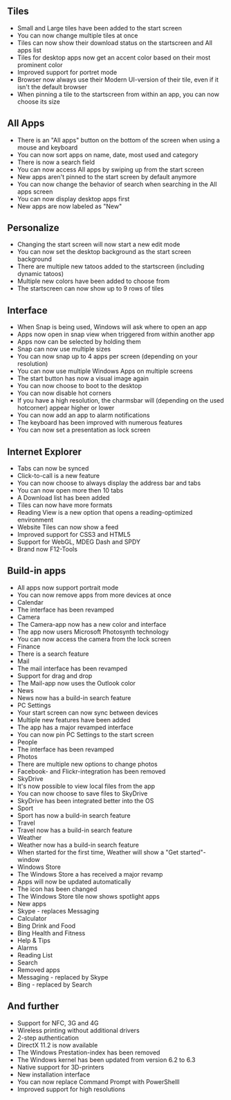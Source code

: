 ## Tiles
- Small and Large tiles have been added to the start screen
- You can now change multiple tiles at once
- Tiles can now show their download status on the startscreen and All apps list
- Tiles for desktop apps now get an accent color based on their most prominent color
- Improved support for portret mode
- Browser now always use their Modern UI-version of their tile, even if it isn't the default browser
- When pinning a tile to the startscreen from within an app, you can now choose its size

## All Apps
- There is an "All apps" button on the bottom of the screen when using a mouse and keyboard
- You can now sort apps on name, date, most used and category
- There is now a search field
- You can now access All apps by swiping up from the start screen
- New apps aren't pinned to the start screen by default anymore
- You can now change the behavior of search when searching in the All apps screen
- You can now display desktop apps first
- New apps are now labeled as "New"

## Personalize
- Changing the start screen will now start a new edit mode
- You can now set the desktop background as the start screen background
- There are multiple new tatoos added to the startscreen (including dynamic tatoos)
- Multiple new colors have been added to choose from
- The startscreen can now show up to 9 rows of tiles

## Interface
- When Snap is being used, Windows will ask where to open an app
- Apps now open in snap view when triggered from within another app
- Apps now can be selected by holding them
- Snap can now use multiple sizes
- You can now snap up to 4 apps per screen (depending on your resolution)
- You can now use multiple Windows Apps on multiple screens
- The start button has now a visual image again
- You can now choose to boot to the desktop
- You can now disable hot corners
- If you have a high resolution, the charmsbar will (depending on the used hotcorner) appear higher or lower
- You can now add an app to alarm notifications
- The keyboard has been improved with numerous features
- You can now set a presentation as lock screen

## Internet Explorer
- Tabs can now be synced
- Click-to-call is a new feature
- You can now choose to always display the address bar and tabs
- You can now open more then 10 tabs
- A Download list has been added
- Tiles can now have more formats
- Reading View is a new option that opens a reading-optimized environment
- Website Tiles can now show a feed
- Improved support for CSS3 and HTML5
- Support for WebGL, MDEG Dash and SPDY
- Brand now F12-Tools

## Build-in apps
- All apps now support portrait mode
- You can now remove apps from more devices at once
- Calendar
 - The interface has been revamped
- Camera
 - The Camera-app now has a new color and interface
 - The app now users Microsoft Photosynth technology
 - You can now access the camera from the lock screen
- Finance
 - There is a search feature
- Mail
 - The mail interface has been revamped
 - Support for drag and drop
 - The Mail-app now uses the Outlook color
- News
 - News now has a build-in search feature
- PC Settings
 - Your start screen can now sync between devices
 - Multiple new features have been added
 - The app has a major revamped interface
 - You can now pin PC Settings to the start screen
- People
 - The interface has been revamped
- Photos
 - There are multiple new options to change photos
 - Facebook- and Flickr-integration has been removed
- SkyDrive
 - It's now possible to view local files from the app
 - You can now choose to save files to SkyDrive
 - SkyDrive has been integrated better into the OS
- Sport
 - Sport has now a build-in search feature
- Travel
 - Travel now has a build-in search feature
- Weather
 - Weather now has a build-in search feature
 - When started for the first time, Weather will show a "Get started"-window
- Windows Store
 - The Windows Store a has received a major revamp
 - Apps will now be updated automatically
 - The icon has been changed
 - The Windows Store tile now shows spotlight apps
- New apps
 - Skype - replaces Messaging
 - Calculator
 - Bing Drink and Food
 - Bing Health and Fitness
 - Help & Tips
 - Alarms
 - Reading List
 - Search
- Removed apps
 - Messaging - replaced by Skype
 - Bing - replaced by Search

## And further
- Support for NFC, 3G and 4G
- Wireless printing without additional drivers
- 2-step authentication
- DirectX 11.2 is now available
- The Windows Prestation-index has been removed
- The Windows kernel has been updated from version 6.2 to 6.3
- Native support for 3D-printers
- New installation interface
- You can now replace Command Prompt with PowerShelll
- Improved support for high resolutions
